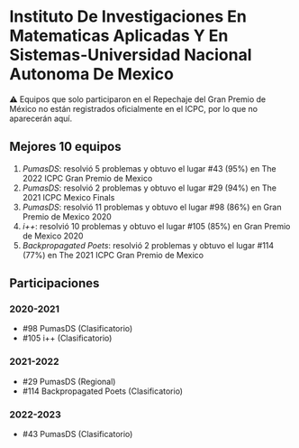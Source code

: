 # Instituto De Investigaciones En Matematicas Aplicadas Y En Sistemas-Universidad Nacional Autonoma De Mexico

:warning: Equipos que solo participaron en el Repechaje del Gran Premio de México no están registrados oficialmente en el ICPC, por lo que no aparecerán aquí.

## Mejores 10 equipos

1. _PumasDS_: resolvió 5 problemas y obtuvo el lugar #43 (95%) en The 2022 ICPC Gran Premio de Mexico
1. _PumasDS_: resolvió 2 problemas y obtuvo el lugar #29 (94%) en The 2021 ICPC Mexico Finals
1. _PumasDS_: resolvió 11 problemas y obtuvo el lugar #98 (86%) en Gran Premio de Mexico 2020
1. _i++_: resolvió 10 problemas y obtuvo el lugar #105 (85%) en Gran Premio de Mexico 2020
1. _Backpropagated Poets_: resolvió 2 problemas y obtuvo el lugar #114 (77%) en The 2021 ICPC Gran Premio de Mexico

## Participaciones

### 2020-2021

- #98 PumasDS (Clasificatorio)
- #105 i++ (Clasificatorio)

### 2021-2022

- #29 PumasDS (Regional)
- #114 Backpropagated Poets (Clasificatorio)

### 2022-2023

- #43 PumasDS (Clasificatorio)



